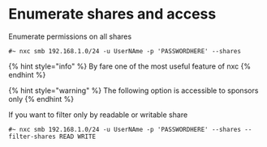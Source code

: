 # Enumerate shares and access

Enumerate permissions on all shares

```
#~ nxc smb 192.168.1.0/24 -u UserNAme -p 'PASSWORDHERE' --shares
```

{% hint style="info" %}
By fare one of the most useful feature of nxc
{% endhint %}

{% hint style="warning" %}
The following option is accessible to sponsors only
{% endhint %}

If you want to filter only by readable or writable share

```
#~ nxc smb 192.168.1.0/24 -u UserNAme -p 'PASSWORDHERE' --shares --filter-shares READ WRITE
```
